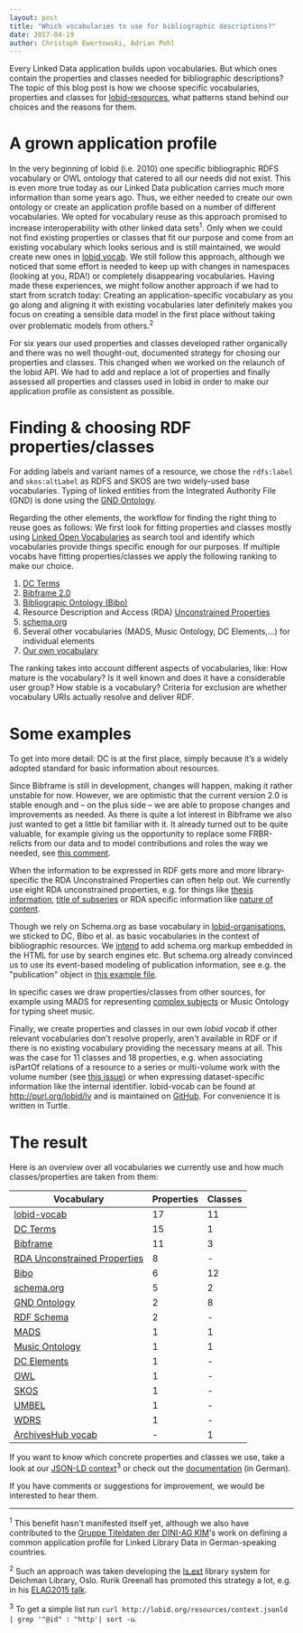 ```yaml
---
layout: post
title: "Which vocabularies to use for bibliographic descriptions?"
date: 2017-04-19
author: Christoph Ewertowski, Adrian Pohl
---
```


Every Linked Data application builds upon vocabularies. But which ones contain the properties and classes needed for bibliographic descriptions? The topic of this blog post is how we choose specific vocabularies, properties and classes for [lobid-resources](http://lobid.org/resources), what patterns stand behind our choices and the reasons for them.

# A grown application profile

In the very beginning of lobid (i.e. 2010) one specific bibliographic RDFS vocabulary or OWL ontology that catered to all our needs did not exist. This is even more true today as our Linked Data publication carries much more information than some years ago. Thus, we either needed to create our own ontology or create an application profile based on a number of different vocabularies. We opted for vocabulary reuse as this approach promised to increase interoperability with other linked data sets<sup>1</sup>. Only when we could not find existing properties or classes that fit our purpose and come from an existing vocabulary which looks serious and is still maintained, we would create new ones in [lobid vocab](http://purl.org/lobid/lv). We still follow this approach, although we noticed that some effort is needed to keep up with changes in namespaces (looking at you, RDA!) or completely disappearing vocabularies. Having made these experiences, we might follow another approach if we had to start from scratch today: Creating an application-specific vocabulary as you go along and aligning it with existing vocabularies later definitely makes you focus on creating a sensible data model in the first place without taking over problematic models from others.<sup>2</sup>

For six years our used properties and classes developed rather organically and there was no well thought-out, documented strategy for chosing our properties and classes. This changed when we worked on the relaunch of the lobid API. We had to add and replace a lot of properties and finally assessed all properties and classes used in lobid in order to make our application profile as consistent as possible.

# Finding & choosing RDF properties/classes

For adding labels and variant names of a resource, we chose the `rdfs:label` and `skos:altLabel` as RDFS and SKOS are two widely-used base vocabularies. Typing of linked entities from the Integrated Authority File (GND) is done using the [GND Ontology](http://d-nb.info/standards/elementset/gnd).

Regarding the other elements, the workflow for finding the right thing to reuse goes as follows: We first look for fitting properties and classes mostly using [Linked Open Vocabularies](http://lov.okfn.org/) as search tool and identify which vocabularies provide things specific enough for our purposes. If multiple vocabs have fitting properties/classes we apply the following ranking to make our choice.

1. [DC Terms](http://purl.org/dc/terms)
2. [Bibframe 2.0](http://id.loc.gov/ontologies/bibframe)
3. [Bibliograpic Ontology (Bibo)](http://bibliontology.com/)
4. Resource Description and Access (RDA) [Unconstrained Properties](http://www.rdaregistry.info/Elements/u/)
5. [schema.org](http://schema.org/)
6. Several other vocabularies (MADS, Music Ontology, DC Elements,...) for individual elements
6. [Our own vocabulary](http://purl.org/lobid/lv)

The ranking takes into account different aspects of vocabularies, like: How mature is the vocabulary? Is it well known and does it have a considerable user group? How stable is a vocabulary? Criteria for exclusion are whether vocabulary URIs actually resolve and deliver RDF.

# Some examples

To get into more detail: DC is at the first place, simply because it’s a widely adopted standard for basic information about resources.

Since Bibframe is still in development, changes will happen, making it rather unstable for now. However, we are optimistic that the current version 2.0 is stable enough and – on the plus side –  we are able to propose changes and improvements as needed. As there is quite a lot interest in Bibframe we also just wanted to get a little bit familiar with it. It already turned out to be quite valuable, for example giving us the opportunity to replace some FRBR-relicts from our data and to model contributions and roles the way we needed, see [this comment](https://github.com/hbz/lobid-resources/issues/38#issuecomment-259084607).

When the information to be expressed in RDF gets more and more library-specific the RDA Unconstrained Properties can often help out. We currently use eight RDA unconstrained properties, e.g. for things like [thesis information](http://rdaregistry.info/Elements/u/P60489), [title of subseries](http://rdaregistry.info/Elements/u/P60517) or RDA specific information like [nature of content](http://rdaregistry.info/Elements/u/P60584).

Though we rely on Schema.org as base vocabulary in [lobid-organisations](http://lobid.org/organisations), we sticked to DC, Bibo et al. as basic vocabularies in the context of bibliographic resources. We [intend](https://github.com/hbz/lobid-resources-web/issues/25) to add schema.org markup embedded in the HTML for use by search engines etc. But schema.org already convinced us to use its event-based modeling of publication information, see e.g. the "publication" object in [this example file](http://lobid.org/resources/HT002213253?format=json).

In specific cases we draw properties/classes from other sources, for example using MADS for representing [complex subjects](https://github.com/hbz/lobid-resources/issues/187) or Music Ontology for typing sheet music. 

Finally, we create properties and classes in our own _lobid vocab_ if other relevant vocabularies don't resolve properly, aren't available in RDF or if there is no existing vocabulary providing the necessary means at all. This was the case for 11 classes and 18 properties, e.g. when associating isPartOf relations of a resource to a series or multi-volume work with the volume number (see  [this issue](https://github.com/hbz/lobid-vocabs/issues/39)) or when expressing dataset-specific information like the internal identifier. lobid-vocab can be found at http://purl.org/lobid/lv and is maintained on [GitHub](https://github.com/hbz/lobid-vocabs/blob/master/lobid-vocab.ttl). For convenience it is written in Turtle.

# The result

Here is an overview over all vocabularies we currently use and how much classes/properties are taken from them:

| Vocabulary | Properties | Classes |
|------------|------------|---------|
| [lobid-vocab](http://purl.org/lobid/lv)|     17     |    11   |
| [DC Terms](http://purl.org/dc/terms/)   |     15     |     1   |
| [Bibframe](http://id.loc.gov/ontologies/bibframe/)   |     11     |     3   |
| [RDA Unconstrained Properties](http://rdaregistry.info/Elements/u/) | 8 | - |
| [Bibo](http://purl.org/ontology/bibo/) | 6 | 12 |
| [schema.org](http://schema.org) | 5 | 2 |
| [GND Ontology](http://d-nb.info/standards/elementset/gnd) | 2 | 8 |
| [RDF Schema](http://www.w3.org/2000/01/rdf-schema) | 2 | - |
| [MADS](http://www.loc.gov/mads/rdf/v1) | 1 | 1 |
| [Music Ontology](http://purl.org/ontology/mo/) | 1 | 1 |
| [DC Elements](http://purl.org/dc/elements/1.1/) | 1 | - |
| [OWL](http://www.w3.org/2002/07/owl) | 1 | - |
| [SKOS](http://www.w3.org/2004/02/skos/core) | 1 | - |
| [UMBEL](http://umbel.org/umbel) | 1 | - |
| [WDRS](http://www.w3.org/2007/05/powder-s) | 1 | - |
| [ArchivesHub vocab](http://data.archiveshub.ac.uk/def/) | - | 1 |

If you want to know which concrete properties and classes we use, take a look at our [JSON-LD context](http://lobid.org/resources/context.jsonld)<sup>3</sup> or check out the [documentation](http://lobid.org/resources/api#jsonld) (in German).

If you have comments or suggestions for improvement, we would be interested to hear them. 

------
<sup>1</sup> This benefit hasn't manifested itself yet, although we also have contributed to the [Gruppe Titeldaten der DINI-AG KIM](https://wiki.dnb.de/display/DINIAGKIM/Titeldaten+Gruppe)'s work on defining a common application profile for Linked Library Data in German-speaking countries.

<sup>2</sup> Such an approach was taken developing the [ls.ext](https://github.com/digibib/ls.ext) library system for Deichman Library, Oslo. Rurik Greenall has promoted this strategy a lot, e.g. in his [ELAG2015 talk](https://github.com/brinxmat/presentations/blob/master/2015/ELAG2015.pdf).

<sup>3</sup> To get a simple list run `curl http://lobid.org/resources/context.jsonld | grep '"@id" : "http'| sort -u`.
